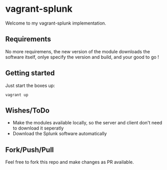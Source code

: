 # vagrant-splunk

Welcome to my vagrant-splunk implementation.

## Requirements

No more requiremens, the new version of the module downloads the software itself, onlye specify the version and build, and your good to go !  

## Getting started

Just start the boxes up:

``vagrant up``

## Wishes/ToDo

- Make the modules available locally, so the server and client don't need to download it seperatly  
- Download the Splunk software automatically  

## Fork/Push/Pull

Feel free to fork this repo and make changes as PR available.
